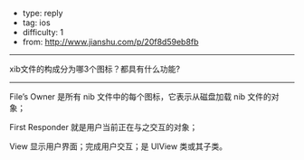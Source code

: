 - type: reply
- tag: ios
- difficulty:  1
- from: http://www.jianshu.com/p/20f8d59eb8fb

--------

xib文件的构成分为哪3个图标？都具有什么功能?

---------

File’s Owner 是所有 nib 文件中的每个图标，它表示从磁盘加载 nib 文件的对象；

First Responder 就是用户当前正在与之交互的对象；

View 显示用户界面；完成用户交互；是 UIView 类或其子类。
